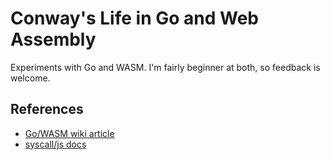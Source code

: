 # Conway's Life in Go and Web Assembly

Experiments with Go and WASM. I'm fairly beginner at both, so feedback
is welcome.

## References

* [Go/WASM wiki article](https://github.com/golang/go/wiki/WebAssembly)
* [syscall/js docs](https://golang.org/pkg/syscall/js/)
